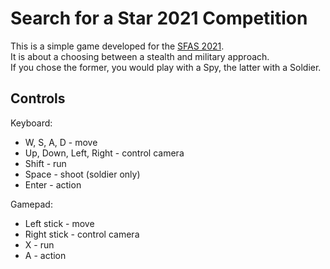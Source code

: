 # Search for a Star 2021 Competition #

This is a simple game developed for the [SFAS 2021](https://itch.io/jam/sfas-games-programming-2021).  
It is about a choosing between a stealth and military approach.  
If you chose the former, you would play with a Spy, the latter with a Soldier.  

## Controls

Keyboard:
* W, S, A, D - move
* Up, Down, Left, Right - control camera
* Shift - run
* Space - shoot (soldier only)
* Enter - action

Gamepad:
* Left stick - move
* Right stick - control camera
* X - run
* A - action

